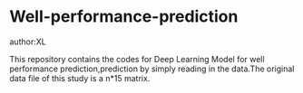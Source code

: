 # Well-performance-prediction
author:XL

This repository contains the codes for Deep Learning Model for well performance prediction,prediction by simply reading in the data.The original data file of this study is a n*15 matrix. 
